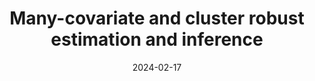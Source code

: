 ---
title: "Many-covariate and cluster robust estimation and inference"
collection: publications
category: conferences
permalink: /research/Anatolyev_Ng
excerpt: ''
date: 2024-02-17
venue: 'GitHub Journal of Bugs'
paperurl: 'http://academicpages.github.io/files/paper3.pdf'
citation: 'Stanislav Anatolyev & Cheuk Fai Ng (2024). &quot;Many-covariate and cluster robust estimation and inference&quot;'
---